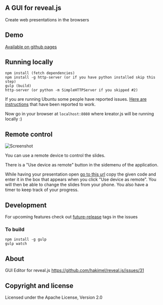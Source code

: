 ## A GUI for reveal.js

Create web presentations in the browsers

## Demo

[Available on github pages](http://piatra.github.com/kreator.js)

## Running locally

````
npm install (fetch dependencies)
npm install -g http-server (or if you have python installed skip this step)
gulp (build)
http-server (or python -m SimpleHTTPServer if you skipped #2)
````

If you are running Ubuntu some people have reported issues. [Here are instructions](https://github.com/piatra/kreator.js/issues/38) that have been reported to work.

Now go in your browser at `localhost:8080` where kreator.js will be running locally :)

## Remote control

![Screenshot](http://imgur.com/5K7Xw3I.png)

You can use a remote device to control the slides.

There is a "Use device as remote" button in the sidemenu of the application.

While having your presentation open [go to this url](http://piatra.github.io/kreator.js/output/remote.html) copy the given code and enter it in the box that appears when you click "Use device as remote". You will then be able to change the slides from your phone. You also have a timer to keep track of your progress.


## Development

For upcoming features check out [future-release](https://github.com/piatra/kreator.js/issues?labels=future-release&page=1&state=open) tags in the issues

### To build

````
npm install -g gulp
gulp watch

````

## About

GUI Editor for reveal.js
https://github.com/hakimel/reveal.js/issues/31

## Copyright and license

Licensed under the Apache License, Version 2.0

